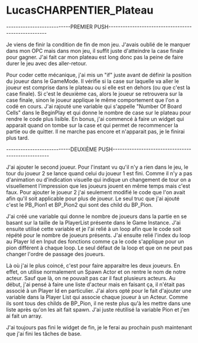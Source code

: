 # LucasCHARPENTIER_Plateau

---------------------------PREMIER PUSH----------------------------------------------------

Je viens de finir la condition de fin de mon jeu. J'avais oublié de le marquer dans mon OPC
mais dans mon jeu, il suffit juste d'atteindre la case finale pour gagner. J'ai fait car
mon plateau est long donc pas la peine de faire durer le jeu avec des aller-retour.

Pour coder cette mécanique, j'ai mis un "if" juste avant de définir la position du joueur dans
le GameMode. Il vérifie si la case sur laquelle va aller le joueur est comprise dans le plateau 
ou si elle est en dehors (ou que c'est la case finale). Si c'est le deuxième cas, alors le joueur
se retrouvera sur la case finale, sinon le joueur applique le même comportement que l'on a codé
en cours. J'ai rajouté une variable qui s'appelle "Number Of Board Cells" dans le BeginPlay et 
qui donne le nombre de case sur le plateau pour rendre le code plus lisible. En bonus, j'ai 
commencé à faire un widget qui apparait quand on tombe sur la case et qui permet de recommencer
la partie ou de quitter. Il ne marche pas encore et n'apparait pas, je le finirai plus tard.

---------------------------DEUXIÈME PUSH---------------------------------------------------

J'ai ajouter le second joueur. Pour l'instant vu qu'il n'y a rien dans le jeu, le tour du
joueur 2 se lance quand celui du joueur 1 est fini. Comme il n'y a pas d'animation ou
d'indication visuelle qui indique un changement de tour on a visuellement l'impression que 
les joueurs jouent en même temps mais c'est faux. Pour ajouter le joueur 2 j'ai seulement
modifié le code que l'on avait afin qu'il soit applicable pour plus de joueur. Le seul truc
que j'ai ajouté c'est le PB_Pion1 et BP_Pion2 qui sont des child du BP_Pion.

J'ai créé une variable qui donne le nombre de joueurs dans la partie en se basant sur la 
taille de la PlayerList présente dans le Game Instance. J'ai ensuite utilisé cette variable
et je l'ai relié à un loop afin que le code soit répété pour le nombre de joueurs présents.
J'ai ensuite relié l'index du loop au Player Id en Input des fonctions comme ça le code
s'applique pour un pion différent à chaque loop. Le seul défaut de la loop et que on ne 
peut pas changer l'ordre de passage des joueurs.

Là où j'ai le plus coincé, c'est pour faire apparaitre les deux joueurs. En effet, on utilise
normalement un Spawn Actor et on rentre le nom de notre acteur. Sauf que là, on ne pouvait pas
car il faut plusieurs acteurs. Au début, j'ai pensé à faire une liste d'acteur mais en faisant
ça, il n'était pas associé à un Player Id en particulier. J'ai alors opté pour le fait d'ajouter
une variable dans la Player List qui associe chaque joueur à un Acteur. Comme ils sont tous
des childs de BP_Pion, il ne reste plus qu'à les mettre dans une liste après qu'on les ait fait
spawn. J'ai juste réutilisé la variable Pion et j'en ai fait un array.

J'ai toujours pas fini le widget de fin, je le ferai au prochain push maintenant que j'ai fini les
tâches de base.








